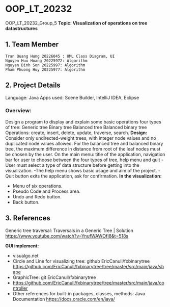 # OOP_LT_20232
OOP_LT_20232_Group_5
**Topic: Visualization of operations on tree datastructures**
## 1. Team Member
	Tran Quang Hung 20226045 : UML Class Diagram, UI
	Nguyen Huu Hoang 20225972: Algorithm
	Nguyen Dinh Son 20225997: Algorithm
	Pham Phuong Huy 20225977: Algorithm
## 2. Project Details
Language: Java
Apps used: Scene Builder, IntelliJ IDEA, Eclipse
### Overview: 
Design a program to display and explain some basic operations four types of tree:
	Generic tree
	Binary tree
	Balanced tree
	Balanced binary tree
Operations:  create, insert, delete, update, traverse, search.
**Design:**
Consider only undirected-weight trees, with integer node values and no duplicated node values allowed.
For the balanced tree and balanced binary tree, the maximum difference in distance from root of the leaf nodes must be chosen by the user.
On the main menu: title of the application, navigation bar for user to choose between the four types of tree, help menu and quit
-User must select a type of data structure before getting into the visualization.
-The help menu shows basic usage and aim of the project.
-Quit button exits the application, ask for confirmation.
**In the visualization:**
- Menu of six operations.
- Pseudo Code and Process area.
- Undo and Redo button.
- Back button.
## 3. References

Generic tree traversal: Traversals in a Generic Tree | Solution
https://www.youtube.com/watch?v=YnufWAWOfI8&t=518s

**GUI implement:**
- visualgo.net
- Circle and Line for visualizing tree: github EricCanull/fxbinarytree https://github.com/EricCanull/fxbinarytree/tree/master/src/main/java/shape
- GraphicTree: git EricCanull/fxbinarytree
- https://github.com/EricCanull/fxbinarytree/tree/master/src/main/java/controller
- Other references for built-in packages, classes, methods: Java Documentation https://docs.oracle.com/en/java/

   

